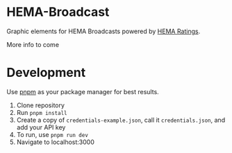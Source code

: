 # HEMA-Broadcast
Graphic elements for HEMA Broadcasts powered by [HEMA Ratings](https://hemaratings.com/). 

More info to come

# Development
Use [pnpm](https://pnpm.io/) as your package manager for best results.

1. Clone repository
2. Run `pnpm install`
3. Create a copy of `credentials-example.json`, call it `credentials.json`, and add your API key
4. To run, use `pnpm run dev`
5. Navigate to localhost:3000